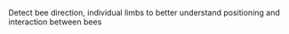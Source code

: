 Detect bee direction, individual limbs to better understand positioning and interaction between bees